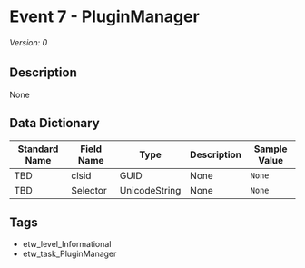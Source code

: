 # Event 7 - PluginManager
###### Version: 0

## Description
None

## Data Dictionary
|Standard Name|Field Name|Type|Description|Sample Value|
|---|---|---|---|---|
|TBD|clsid|GUID|None|`None`|
|TBD|Selector|UnicodeString|None|`None`|

## Tags
* etw_level_Informational
* etw_task_PluginManager